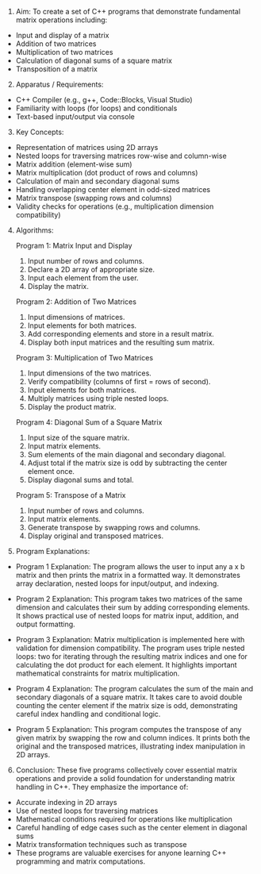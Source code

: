 1. Aim:
To create a set of C++ programs that demonstrate fundamental matrix operations including:
- Input and display of a matrix
- Addition of two matrices
- Multiplication of two matrices
- Calculation of diagonal sums of a square matrix
- Transposition of a matrix

2. Apparatus / Requirements:
- C++ Compiler (e.g., g++, Code::Blocks, Visual Studio)
- Familiarity with loops (for loops) and conditionals
- Text-based input/output via console

3. Key Concepts:
- Representation of matrices using 2D arrays
- Nested loops for traversing matrices row-wise and column-wise
- Matrix addition (element-wise sum)
- Matrix multiplication (dot product of rows and columns)
- Calculation of main and secondary diagonal sums
- Handling overlapping center element in odd-sized matrices
- Matrix transpose (swapping rows and columns)
- Validity checks for operations (e.g., multiplication dimension compatibility)

4. Algorithms:

   Program 1: Matrix Input and Display

   1. Input number of rows and columns.
   2. Declare a 2D array of appropriate size.
   3. Input each element from the user.
   4. Display the matrix.

   Program 2: Addition of Two Matrices

   1. Input dimensions of matrices.
   2. Input elements for both matrices.
   3. Add corresponding elements and store in a result matrix.
   4. Display both input matrices and the resulting sum matrix.

   Program 3: Multiplication of Two Matrices

   1. Input dimensions of the two matrices.
   2. Verify compatibility (columns of first = rows of second).
   3. Input elements for both matrices.
   4. Multiply matrices using triple nested loops.
   5. Display the product matrix.

   Program 4: Diagonal Sum of a Square Matrix

   1. Input size of the square matrix.
   2. Input matrix elements.
   3. Sum elements of the main diagonal and secondary diagonal.
   4. Adjust total if the matrix size is odd by subtracting the center element once.
   5. Display diagonal sums and total.

   Program 5: Transpose of a Matrix

   1. Input number of rows and columns.
   2. Input matrix elements.
   3. Generate transpose by swapping rows and columns.
   4. Display original and transposed matrices.

5. Program Explanations:
   
- Program 1 Explanation:
  The program allows the user to input any a x b matrix and then prints the matrix in a formatted way. It demonstrates array declaration, nested loops for input/output, and indexing.

- Program 2 Explanation:
  This program takes two matrices of the same dimension and calculates their sum by adding corresponding elements. It shows practical use of nested loops for matrix input, addition, and output formatting.

- Program 3 Explanation:
  Matrix multiplication is implemented here with validation for dimension compatibility. The program uses triple nested loops: two for iterating through the resulting matrix indices and one for calculating the dot product    for each element. It highlights important mathematical constraints for matrix multiplication.

- Program 4 Explanation:
  The program calculates the sum of the main and secondary diagonals of a square matrix. It takes care to avoid double counting the center element if the matrix size is odd, demonstrating careful index handling and           conditional logic.

- Program 5 Explanation:
 This program computes the transpose of any given matrix by swapping the row and column indices. It prints both the original and the transposed matrices, illustrating index manipulation in 2D arrays.

6. Conclusion:
These five programs collectively cover essential matrix operations and provide a solid foundation for understanding matrix handling in C++. They emphasize the importance of:
- Accurate indexing in 2D arrays
- Use of nested loops for traversing matrices
- Mathematical conditions required for operations like multiplication
- Careful handling of edge cases such as the center element in diagonal sums
- Matrix transformation techniques such as transpose
- These programs are valuable exercises for anyone learning C++ programming and matrix computations.
